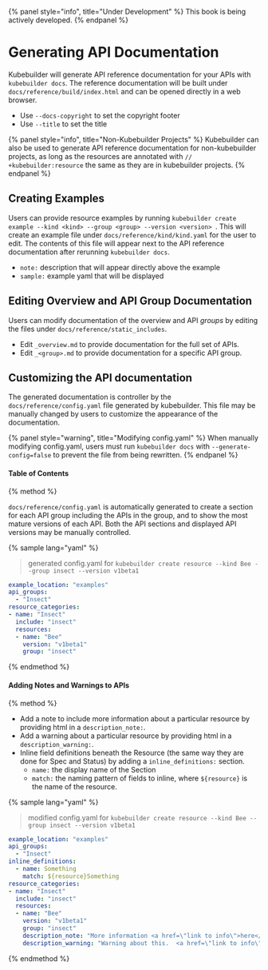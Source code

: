 {% panel style="info", title="Under Development" %}
This book is being actively developed.
{% endpanel %}

# Generating API Documentation

Kubebuilder will generate API reference documentation for your APIs with `kubebuilder docs`.  The
reference documentation will be built under `docs/reference/build/index.html` and can be opened
directly in a web browser.

- Use `--docs-copyright` to set the copyright footer
- Use `--title` to set the title

{% panel style="info", title="Non-Kubebuilder Projects" %}
Kubebuilder can also be used to generate API reference documentation for non-kubebuilder projects, as long as the
resources are annotated with `// +kubebuilder:resource` the same as they are in kubebuilder projects.
{% endpanel %}

## Creating Examples

Users can provide resource examples by running
`kubebuilder create example --kind <kind> --group <group> --version <version> `.  This will create an example
file under `docs/reference/kind/kind.yaml` for the user to edit.  The contents of this file will appear
next to the API reference documentation after rerunning `kubebuilder docs`.

- `note:` description that will appear directly above the example
- `sample:` example yaml that will be displayed

## Editing Overview and API Group Documentation

Users can modify documentation of the overview and API *groups* by editing the files under
`docs/reference/static_includes`.

- Edit `_overview.md` to provide documentation for the full set of APIs.
- Edit `_<group>.md` to provide documentation for a specific API group.

## Customizing the API documentation

The generated documentation is controller by the `docs/reference/config.yaml` file generated by kubebuilder.  This
file may be manually changed by users to customize the appearance of the documentation.

{% panel style="warning", title="Modifying config.yaml" %}
When manually modifying config.yaml, users must run `kubebuilder docs` with `--generate-config=false` to
prevent the file from being rewritten.
{% endpanel %}

#### Table of Contents

{% method %}

`docs/reference/config.yaml` is automatically generated to create a section for each API group including
the APIs in the group, and to show the most mature versions of each API.  Both the API sections and
displayed API versions may be manually controlled.

{% sample lang="yaml" %}
> generated config.yaml for `kubebuilder create resource --kind Bee --group insect --version v1beta1`

```yaml
example_location: "examples"
api_groups: 
  - "Insect"
resource_categories: 
- name: "Insect"
  include: "insect"
  resources: 
  - name: "Bee"
    version: "v1beta1"
    group: "insect"
```
{% endmethod %}

#### Adding Notes and Warnings to APIs

{% method %}

- Add a note to include more information about a particular resource by providing html in a `description_note:`.
- Add a warning about a particular resource by providing html in a `description_warning:`.
- Inline field definitions beneath the Resource (the same way they are done for Spec and Status) by adding a
  `inline_definitions:` section.
  - `name:` the display name of the Section
  - `match:` the naming pattern of fields to inline, where `${resource}` is the name of the resource.

{% sample lang="yaml" %}
> modified config.yaml for `kubebuilder create resource --kind Bee --group insect --version v1beta1`

```yaml
example_location: "examples"
api_groups: 
  - "Insect"
inline_definitions:
  - name: Something
    match: ${resource}Something
resource_categories: 
- name: "Insect"
  include: "insect"
  resources: 
  - name: "Bee"
    version: "v1beta1"
    group: "insect"
    description_note: "More information <a href=\"link to info\">here</a>"
    description_warning: "Warning about this.  <a href=\"link to info\">More information.</a>"
```
{% endmethod %}



